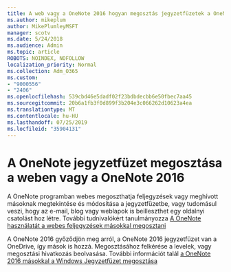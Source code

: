 ```yaml
---
title: A web vagy a OneNote 2016 hogyan megosztás jegyzetfüzetek a OneNote programban
ms.author: mikeplum
author: MikePlumleyMSFT
manager: scotv
ms.date: 5/24/2018
ms.audience: Admin
ms.topic: article
ROBOTS: NOINDEX, NOFOLLOW
localization_priority: Normal
ms.collection: Adm_O365
ms.custom:
- "9000556"
- "2406"
ms.openlocfilehash: 539cbd46e5dadf02f23bdbdecbb6e50fbec7aa45
ms.sourcegitcommit: 20b6a1fb3f0d899f3b204e3c066262d10623a4ea
ms.translationtype: MT
ms.contentlocale: hu-HU
ms.lasthandoff: 07/25/2019
ms.locfileid: "35904131"
---
```

# <a name="share-notebooks-in-onenote-for-the-web-or-onenote-2016"></a>A OneNote jegyzetfüzet megosztása a weben vagy a OneNote 2016

A OneNote programban webes megoszthatja feljegyzések vagy meghívott másoknak megtekintése és módosítása a jegyzetfüzetbe, vagy tudomásul veszi, hogy az e-mail, blog vagy weblapok is beilleszthet egy oldalnyi csatolást hoz létre. További tudnivalókért tanulmányozza [A OneNote használatát a webes feljegyzések másokkal megosztani](https://support.office.com/article/D3481FBE-E06C-4883-B7E9-B2EE9F38AED3)

A OneNote 2016 győződjön meg arról, a OneNote 2016 jegyzetfüzet van a OneDrive, így mások is hozzá. Megosztásához felkérése a levelek, vagy megosztási hivatkozás beolvasása. További információt talál [a OneNote 2016 másokkal a Windows Jegyzetfüzet megosztása](https://support.office.com/article/d14b6033-7a95-4536-9216-bb0a5e0f8285)